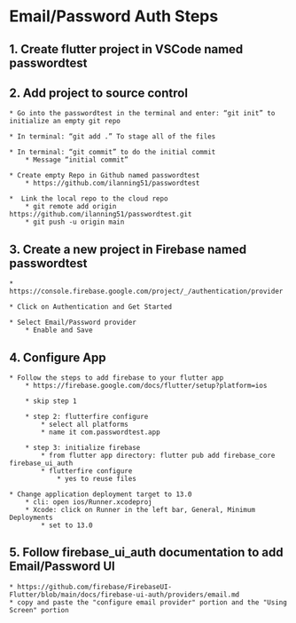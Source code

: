 # Email/Password Auth Steps

## 1. Create flutter project in VSCode named passwordtest 

## 2. Add project to source control
    * Go into the passwordtest in the terminal and enter: “git init” to initialize an empty git repo

    * In terminal: “git add .” To stage all of the files

    * In terminal: “git commit” to do the initial commit
        * Message “initial commit”

    * Create empty Repo in Github named passwordtest
        * https://github.com/ilanning51/passwordtest

    *  Link the local repo to the cloud repo
        * git remote add origin https://github.com/ilanning51/passwordtest.git
        * git push -u origin main

## 3. Create a new project in Firebase named passwordtest
    * https://console.firebase.google.com/project/_/authentication/provider

    * Click on Authentication and Get Started

    * Select Email/Password provider
        * Enable and Save
    
## 4. Configure App
    * Follow the steps to add firebase to your flutter app
        * https://firebase.google.com/docs/flutter/setup?platform=ios

        * skip step 1

        * step 2: flutterfire configure
            * select all platforms
            * name it com.passwordtest.app
        
        * step 3: initialize firebase
            * from flutter app directory: flutter pub add firebase_core firebase_ui_auth
            * flutterfire configure
                * yes to reuse files

    * Change application deployment target to 13.0
        * cli: open ios/Runner.xcodeproj
        * Xcode: click on Runner in the left bar, General, Minimum Deployments
            * set to 13.0


## 5. Follow firebase_ui_auth documentation to add Email/Password UI
    * https://github.com/firebase/FirebaseUI-Flutter/blob/main/docs/firebase-ui-auth/providers/email.md
    * copy and paste the "configure email provider" portion and the "Using Screen" portion



